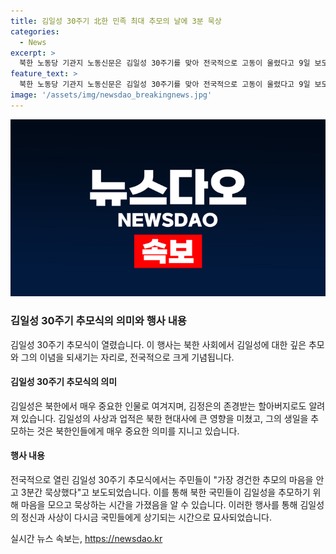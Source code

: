 ```yaml
---
title: 김일성 30주기 北한 민족 최대 추모의 날에 3분 묵상
categories:
  - News
excerpt: >
  북한 노동당 기관지 노동신문은 김일성 30주기를 맞아 전국적으로 고동이 울렸다고 9일 보도했다. 주민들이 가장 경건한 추모의 마음을 안고 3분간 묵상했다고 전해졌다.
feature_text: >
  북한 노동당 기관지 노동신문은 김일성 30주기를 맞아 전국적으로 고동이 울렸다고 9일 보도했다. 주민들이 가장 경건한 추모의 마음을 안고 3분간 묵상했다고 전해졌다.
image: '/assets/img/newsdao_breakingnews.jpg'
---
```


<p><img src="/assets/img/newsdao_breakingnews.jpg" alt="flaretime 속보" /></p>

<h3>김일성 30주기 추모식의 의미와 행사 내용</h3>

<p>김일성 30주기 추모식이 열렸습니다. 이 행사는 북한 사회에서 김일성에 대한 깊은 추모와 그의 이념을 되새기는 자리로, 전국적으로 크게 기념됩니다.</p>

<h4>김일성 30주기 추모식의 의미</h4>

<p>김일성은 북한에서 매우 중요한 인물로 여겨지며, 김정은의 존경받는 할아버지로도 알려져 있습니다. 김일성의 사상과 업적은 북한 현대사에 큰 영향을 미쳤고, 그의 생일을 추모하는 것은 북한인들에게 매우 중요한 의미를 지니고 있습니다.</p>

<h4>행사 내용</h4>

<p>전국적으로 열린 김일성 30주기 추모식에서는 주민들이 "가장 경건한 추모의 마음을 안고 3분간 묵상했다"고 보도되었습니다. 이를 통해 북한 국민들이 김일성을 추모하기 위해 마음을 모으고 묵상하는 시간을 가졌음을 알 수 있습니다. 이러한 행사를 통해 김일성의 정신과 사상이 다시금 국민들에게 상기되는 시간으로 묘사되었습니다.</p>
실시간 뉴스 속보는, <a href="https://newsdao.kr" rel="dofollow">https://newsdao.kr</a>


